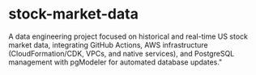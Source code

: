 # stock-market-data
A data engineering project focused on historical and real-time US stock market data, integrating GitHub Actions, AWS infrastructure (CloudFormation/CDK, VPCs, and native services), and PostgreSQL management with pgModeler for automated database updates."
